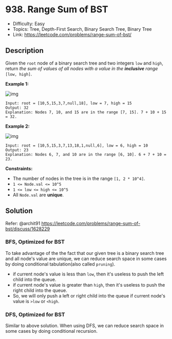 # 938. Range Sum of BST

- Difficulty: Easy
- Topics: Tree, Depth-First Search, Binary Search Tree, Binary Tree
- Link: https://leetcode.com/problems/range-sum-of-bst/

## Description

Given the `root` node of a binary search tree and two integers `low` and `high`, return _the sum of values of all nodes with a value in the **inclusive** range_ `[low, high]`.

**Example 1:**

![img](https://assets.leetcode.com/uploads/2020/11/05/bst1.jpg)

```
Input: root = [10,5,15,3,7,null,18], low = 7, high = 15
Output: 32
Explanation: Nodes 7, 10, and 15 are in the range [7, 15]. 7 + 10 + 15 = 32.
```

**Example 2:**

![img](https://assets.leetcode.com/uploads/2020/11/05/bst2.jpg)

```
Input: root = [10,5,15,3,7,13,18,1,null,6], low = 6, high = 10
Output: 23
Explanation: Nodes 6, 7, and 10 are in the range [6, 10]. 6 + 7 + 10 = 23.
```

**Constraints:**

- The number of nodes in the tree is in the range `[1, 2 * 10^4]`.
- `1 <= Node.val <= 10^5`
- `1 <= low <= high <= 10^5`
- All `Node.val` are **unique**.

## Solution

Refer: @archit91 https://leetcode.com/problems/range-sum-of-bst/discuss/1628229

### BFS, Optimized for BST

To take advantage of the the fact that our given tree is a binary search tree and all node's value are unique, we can reduce search space in some cases by doing conditional tabulation(also called `pruning`).

- if current node's value is less than `low`, then it's useless to push the left child into the queue.
- if current node's value is greater than `high`, then it's useless to push the right child into the queue.
- So, we will only push a left or right child into the queue if current node's value is `>low` or `<high`.

### DFS, Optimized for BST

Similar to above solution. When using DFS, we can reduce search space in some cases by doing conditional recursion.

